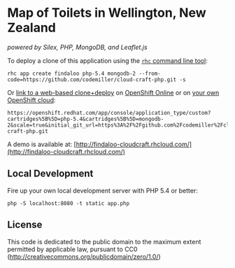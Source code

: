 # Map of Toilets in Wellington, New Zealand 
*powered by Silex, PHP, MongoDB, and Leaflet.js*

To deploy a clone of this application using the [`rhc` command line tool](http://rubygems.org/gems/rhc):

    rhc app create findaloo php-5.4 mongodb-2 --from-code=https://github.com/codemiller/cloud-craft-php.git -s
    
Or [link to a web-based clone+deploy](https://openshift.redhat.com/app/console/application_type/custom?cartridges%5B%5D=php-5.4&cartridges%5B%5D=mongodb-2&scale=true&initial_git_url=https%3A%2F%2Fgithub.com%2Fcodemiller%2Fcloud-craft-php.git) on [OpenShift Online](http://OpenShift.com) or on [your own OpenShift cloud](http://openshift.github.io): 

    https://openshift.redhat.com/app/console/application_type/custom?cartridges%5B%5D=php-5.4&cartridges%5B%5D=mongodb-2&scale=true&initial_git_url=https%3A%2F%2Fgithub.com%2Fcodemiller%2Fcloud-craft-php.git

A demo is available at: [http://findaloo-cloudcraft.rhcloud.com/](http://findaloo-cloudcraft.rhcloud.com/)

## Local Development

Fire up your own local development server with PHP 5.4 or better:

    php -S localhost:8080 -t static app.php 

## License
This code is dedicated to the public domain to the maximum extent permitted by applicable law, pursuant to CC0 (http://creativecommons.org/publicdomain/zero/1.0/)
